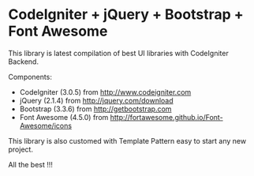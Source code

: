 # CodeIgniter + jQuery + Bootstrap + Font Awesome

This library is latest compilation of best UI libraries with CodeIgniter Backend.

Components:
- CodeIgniter (3.0.5) from http://www.codeigniter.com
- jQuery (2.1.4) from http://jquery.com/download
- Bootstrap (3.3.6) from http://getbootstrap.com
- Font Awesome (4.5.0) from http://fortawesome.github.io/Font-Awesome/icons

This library is also customed with Template Pattern easy to start any new project.

All the best !!!
